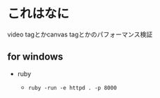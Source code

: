 # これはなに

video tagとかcanvas tagとかのパフォーマンス検証


## for windows

* ruby

  * ```ruby -run -e httpd . -p 8000```

